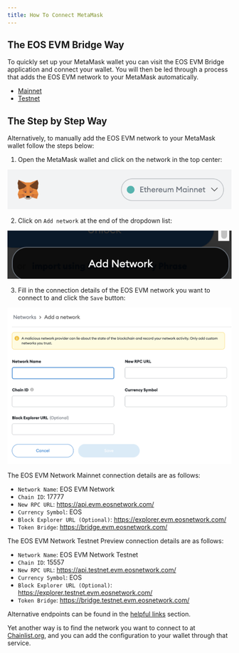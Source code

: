 ```yaml
---
title: How To Connect MetaMask
---
```


## The EOS EVM Bridge Way

To quickly set up your MetaMask wallet you can visit the EOS EVM Bridge application and connect your wallet. You will then be led through a process that adds the EOS EVM network to your MetaMask automatically.

- [Mainnet](https://bridge.evm.eosnetwork.com/)
- [Testnet](https://bridge.testnet.evm.eosnetwork.com/)

## The Step by Step Way

Alternatively, to manually add the EOS EVM network to your MetaMask wallet follow the steps below:

1. Open the MetaMask wallet and click on the network in the top center:

![metamask top network button](./images/metamask_top_network_button.png)

2. Click on `Add network` at the end of the dropdown list:

![metamask top network button](./images/metamask_add_network_button.png)

3. Fill in the connection details of the EOS EVM network you want to connect to and click the `Save` button:

![metamask_add_network_form](./images/metamask_add_network_form.png)

The EOS EVM Network Mainnet connection details are as follows:

* `Network Name`: EOS EVM Network
* `Chain ID`: 17777
* `New RPC URL`: https://api.evm.eosnetwork.com/
* `Currency Symbol`: EOS
* `Block Explorer URL (Optional)`: https://explorer.evm.eosnetwork.com/
* `Token Bridge`: https://bridge.evm.eosnetwork.com/

The EOS EVM Network Testnet Preview connection details are as follows:

* `Network Name`: EOS EVM Network Testnet
* `Chain ID`: 15557
* `New RPC URL`: https://api.testnet.evm.eosnetwork.com/
* `Currency Symbol`: EOS
* `Block Explorer URL (Optional)`: https://explorer.testnet.evm.eosnetwork.com/
* `Token Bridge`: https://bridge.testnet.evm.eosnetwork.com/

Alternative endpoints can be found in the [helpful links](../60_helpful_links.md) section.

Yet another way is to find the network you want to connect to at [Chainlist.org](https://chainlist.org/), and you can add the configuration to your wallet through that service.
